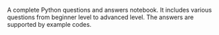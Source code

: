 A complete Python questions and answers notebook.
It includes various questions from beginner level to advanced level.
The answers are supported by example codes.